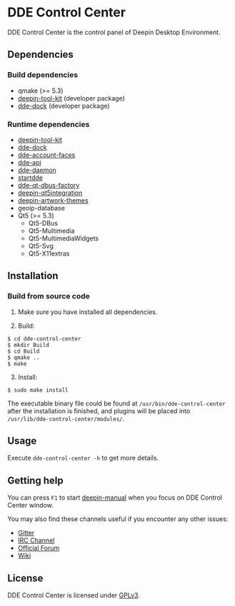 # DDE Control Center

DDE Control Center is the control panel of Deepin Desktop Environment.

## Dependencies

### Build dependencies

* qmake (>= 5.3)
* [deepin-tool-kit](https://github.com/linuxdeepin/deepin-tool-kit) (developer package)
* [dde-dock](https://github.com/linuxdeepin/dde-dock) (developer package)

### Runtime dependencies

* [deepin-tool-kit](https://github.com/linuxdeepin/deepin-tool-kit)
* [dde-dock](https://github.com/linuxdeepin/dde-dock)
* [dde-account-faces](https://github.com/linuxdeepin/dde-account-faces)
* [dde-api](https://github.com/linuxdeepin/dde-api)
* [dde-daemon](https://github.com/linuxdeepin/dde-daemon)
* [startdde](https://github.com/linuxdeepin/startdde)
* [dde-qt-dbus-factory](https://github.com/linuxdeepin/dde-qt-dbus-factory)
* [deepin-qt5integration](https://github.com/linuxdeepin/deepin-qt5integration)
* [deepin-artwork-themes](https://github.com/linuxdeepin/deepin-artwork-themes)
* geoip-database
* Qt5 (>= 5.3)
  * Qt5-DBus
  * Qt5-Multimedia
  * Qt5-MultimediaWidgets
  * Qt5-Svg
  * Qt5-X11extras

## Installation

### Build from source code

1. Make sure you have installed all dependencies.

2. Build:
```
$ cd dde-control-center
$ mkdir Build
$ cd Build
$ qmake ..
$ make
```

3. Install:
```
$ sudo make install
```

The executable binary file could be found at `/usr/bin/dde-control-center` after the installation is finished, and plugins will be placed into `/usr/lib/dde-control-center/modules/`.

## Usage

Execute `dde-control-center -h` to get more details.

## Getting help

You can press `F1` to start [deepin-manual](https://github.com/linuxdeepin/deepin-manual) when you focus on DDE Control Center window.

You may also find these channels useful if you encounter any other issues:

* [Gitter](https://gitter.im/orgs/linuxdeepin/rooms)
* [IRC Channel](https://webchat.freenode.net/?channels=deepin)
* [Official Forum](https://bbs.deepin.org/)
* [Wiki](http://wiki.deepin.org/)

## License

DDE Control Center is licensed under [GPLv3](LICENSE).
